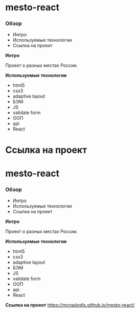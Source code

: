 # mesto-react

### Обзор
* Интро
* Используемые технологии
* Ссылка на проект

**Интро**

Проект о разных местах России.


**Используемые технологии**

* html5 
* css3  
* adaptive layout
* БЭМ
* JS
* validate form
* ООП
* api
* React


**Ссылка на проект**
=======
# mesto-react

### Обзор
* Интро
* Используемые технологии
* Ссылка на проект

**Интро**

Проект о разных местах России.


**Используемые технологии**

* html5 
* css3  
* adaptive layout
* БЭМ
* JS
* validate form
* ООП
* api
* React


**Ссылка на проект**
https://mcnadodls.github.io/mesto-react/
